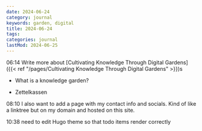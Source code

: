 ```yaml
---
date: 2024-06-24
category: journal
keywords: garden, digital
title: 2024-06-24
tags:
categories: journal
lastMod: 2024-06-25
---
```

06:14 Write more about [Cultivating Knowledge Through Digital Gardens]({{< ref "/pages/Cultivating Knowledge Through Digital Gardens" >}})s

  + What is a knowledge garden?

  + Zettelkassen

08:10 I also want to add a page with my contact info and socials. Kind of like a linktree but on my domain and hosted on this site.

10:38 need to edit Hugo theme so that todo items render correctly

